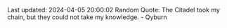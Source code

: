 Last updated: 2024-04-05 20:00:02
Random Quote: The Citadel took my chain, but they could not take my knowledge.  -  Qyburn